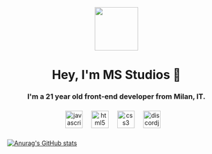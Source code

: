 <div align="center">
  <img height="100" src="https://r2.e-z.host/2082d908-7c65-4fc3-b02a-5f50f9141543/lbo1x6wn.png"  />
</div>

###

<h1 align="center">Hey, I'm MS Studios 👋</h1>

###

<h3 align="center">I'm a 21 year old front-end developer from Milan, IT.</h3>

###

<div align="center">
  <img src="https://cdn.jsdelivr.net/gh/devicons/devicon/icons/javascript/javascript-original.svg" height="40" alt="javascript logo"  />
  <img width="12" />
  <img src="https://cdn.jsdelivr.net/gh/devicons/devicon/icons/html5/html5-original.svg" height="40" alt="html5 logo"  />
  <img width="12" />
  <img src="https://cdn.jsdelivr.net/gh/devicons/devicon/icons/css3/css3-original.svg" height="40" alt="css3 logo"  />
  <img width="12" />
  <img src="https://cdn.jsdelivr.net/gh/devicons/devicon/icons/discordjs/discordjs-original.svg" height="40" alt="discordjs logo"  />
  <img width="12" />
</div>

###

[![Anurag's GitHub stats](https://github-readme-stats.vercel.app/api?username=Simomagy)](https://github.com/anuraghazra/github-readme-stats)

###
